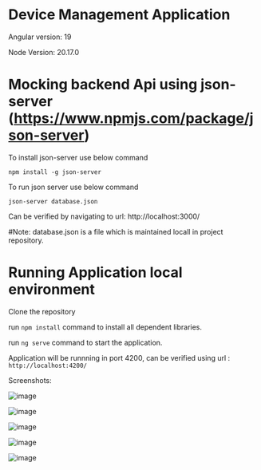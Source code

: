 # Device Management Application
Angular version: 19

Node Version: 20.17.0

# Mocking backend Api using json-server (https://www.npmjs.com/package/json-server)
To install json-server use below command

  `npm install -g json-server`

To run json server use below command

  `json-server database.json`

Can be verified by navigating to url: http://localhost:3000/

#Note: database.json is a file which is maintained locall in project repository.


# Running Application local environment
Clone the repository

run `npm install` command to install all dependent libraries.

run `ng serve` command to start the application.

Application will be runnning in port 4200, can be verified using url : `http://localhost:4200/` 


Screenshots:

![image](https://github.com/user-attachments/assets/f50cd4bd-1df6-4756-bd5e-a41289bf1869)

![image](https://github.com/user-attachments/assets/f53f2b4f-3fe5-42c4-a36d-867e77f3a115)

![image](https://github.com/user-attachments/assets/1798ed4e-73e6-41c5-9309-5a7bc358842f)

![image](https://github.com/user-attachments/assets/e447b3a7-a7c1-45d2-85b9-ab7babbb56ff)

![image](https://github.com/user-attachments/assets/6eab6293-22b5-4301-8535-5721ca066017)




